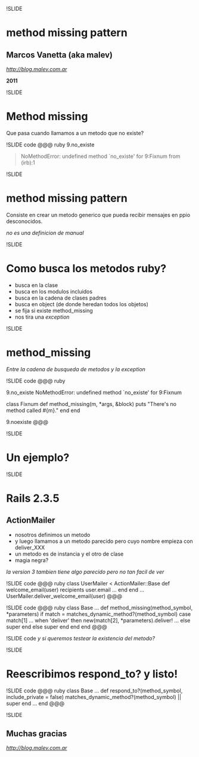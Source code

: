 !SLIDE
# method missing pattern
## Marcos Vanetta (aka malev)
*http://blog.malev.com.ar*

**2011**

!SLIDE
# Method missing

Que pasa cuando llamamos a un metodo que no existe?

!SLIDE code
@@@ ruby
9.no_existe

> NoMethodError: undefined method `no_existe' for 9:Fixnum
	from (irb):1

!SLIDE
# method missing pattern

Consiste en crear un metodo generico que pueda recibir mensajes en ppio desconocidos.

*no es una definicion de manual*

!SLIDE
# Como busca los metodos ruby?

* busca en la clase
* busca en los modulos incluidos
* busca en la cadena de clases padres
* busca en object (de donde heredan todos los objetos)
* se fija si existe method_missing
* nos tira una *exception*

!SLIDE
# method_missing
*Entre la cadena de busqueda de metodos y la exception*

!SLIDE code
@@@ ruby

9.no_existe
NoMethodError: undefined method `no_existe' for 9:Fixnum

class Fixnum
  def method_missing(m, *args, &block)
        puts "There's no method called #{m}."
  end
end

9.noexiste
@@@

!SLIDE
# Un ejemplo?

!SLIDE
# Rails 2.3.5
## ActionMailer
* nosotros definimos un metodo
* y luego llamamos a un metodo parecido pero cuyo nombre empieza con deliver_XXX
* un metodo es de instancia y el otro de clase
* magia negra?


*la version 3 tambien tiene algo parecido pero no tan facil de ver*

!SLIDE code
@@@ ruby
    class UserMailer < ActionMailer::Base
        def welcome_email(user)
            recipients user.email
            ...
        end
    end
    ...
    UserMailer.deliver_welcome_email(user)
@@@

!SLIDE code
@@@ ruby
    class Base
      ...
      def method_missing(method_symbol, *parameters)
        if match = matches_dynamic_method?(method_symbol)
          case match[1]
            ...
            when 'deliver' then new(match[2], *parameters).deliver!
            ...
            else super
          end
        else
          super
        end
      end
    end
@@@

!SLIDE code
*y si queremos testear la existencia del metodo?*

!SLIDE
# Reescribimos respond_to? y listo!

!SLIDE code
@@@ ruby
  class Base
     ...
     def respond_to?(method_symbol, include_private = false)
           matches_dynamic_method?(method_symbol) || super
     end
     ...
  end
@@@

!SLIDE
## Muchas gracias
*http://blog.malev.com.ar*
